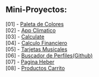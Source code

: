 ## Mini-Proyectos:

[01] - [Paleta de Colores](https://paleta-colores-r01.netlify.app/)
<br />
[02] - [App Climatico](https://app-climatico-r02.netlify.app/)
<br />
[03] - [Calculate](https://calculate-r03.netlify.app/)
<br />
[04] - [Calculo Financiero](https://calculo-financiero-ag01.netlify.app/)
<br />
[05] - [Tarjetas Musicales](https://tarjetas-musicales-ag02.netlify.app/)
<br />
[06] - [Buscador de Perfiles(Github)](https://perfiles-github-v01.netlify.app/)
<br />
[07] - [Pagina Heber](https://pagina-heber-as01.netlify.app/)
<br />
[08] - [Productos Carrito](https://productos-carrito-as02.netlify.app/)

<!-- 
  Crear nuevos proyectos
  pnpm create vite@latest

  Crear nuevos proyectos en angular
  npx ng new [nombre-proyecto] --skip-install

  Crear nuevos proyectos en astro
  npm create astro@latest
  OJO: no instalar las dependencias / en astro las integraciones se hacen en el mismo sub-proyecto
-->